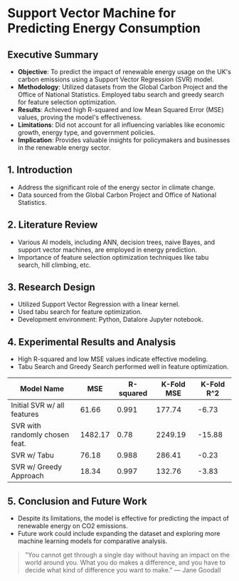 # Support Vector Machine for Predicting Energy Consumption

## Executive Summary

- **Objective**: To predict the impact of renewable energy usage on the UK's carbon emissions using a Support Vector Regression (SVR) model.
- **Methodology**: Utilized datasets from the Global Carbon Project and the Office of National Statistics. Employed tabu search and greedy search for feature selection optimization.
- **Results**: Achieved high R-squared and low Mean Squared Error (MSE) values, proving the model's effectiveness.
- **Limitations**: Did not account for all influencing variables like economic growth, energy type, and government policies.
- **Implication**: Provides valuable insights for policymakers and businesses in the renewable energy sector.

## 1. Introduction

- Address the significant role of the energy sector in climate change.
- Data sourced from the Global Carbon Project and Office of National Statistics.

## 2. Literature Review

- Various AI models, including ANN, decision trees, naive Bayes, and support vector machines, are employed in energy prediction.
- Importance of feature selection optimization techniques like tabu search, hill climbing, etc.

## 3. Research Design

- Utilized Support Vector Regression with a linear kernel.
- Used tabu search for feature optimization.
- Development environment: Python, Datalore Jupyter notebook.
  
## 4. Experimental Results and Analysis

- High R-squared and low MSE values indicate effective modeling.
- Tabu Search and Greedy Search performed well in feature optimization.
  
| Model Name                     | MSE     | R-squared | K-Fold MSE | K-Fold R^2 |
| ------------------------------ | ------- | --------- | ---------- | ---------- |
| Initial SVR w/ all features    | 61.66   | 0.991     | 177.74     | -6.73      |
| SVR with randomly chosen feat. | 1482.17 | 0.78      | 2249.19    | -15.88     |
| SVR w/ Tabu                    | 76.18   | 0.988     | 286.41     | -0.23      |
| SVR w/ Greedy Approach         | 18.34   | 0.997     | 132.76     | -3.83      |

## 5. Conclusion and Future Work

- Despite its limitations, the model is effective for predicting the impact of renewable energy on CO2 emissions.
- Future work could include expanding the dataset and exploring more machine learning models for comparative analysis.

> "You cannot get through a single day without having an impact on the world around you. What you do makes a difference, and you have to decide what kind of difference you want to make." — Jane Goodall


